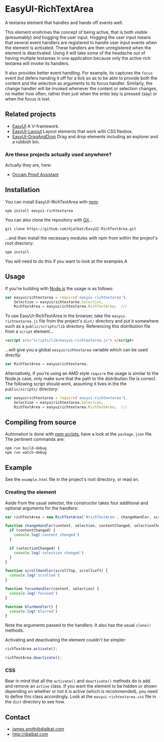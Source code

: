 # EasyUI-RichTextArea

A textarea element that handles and hands off events well.

This element enshrines the concept of being active, that is both visible (presumably) *and* hogging the user input. Hogging the user input means that several event handlers are registered to handle user input events when the element is activated. These handlers are then unregistered when the element is deactivated. Using it will take some of the headache out of having multiple textareas in one application because only the active rich textarea will invoke its handlers.

It also provides better event handling. For example, its captures the `focus` event but defers handing it off for a tick so as to be able to provide both the content and the selection as arguments to its focus handler. Similarly, the change handler will be invoked whenever the content or selection changes, no matter how often, rather then just when the enter key is pressed (say) or when the focus is lost.

## Related projects

- [EasyUI](https://github.com/djalbat/EasyUI) A V-framework.
- [EasyUI-Layout](https://github.com/djalbat/EasyUI-Layout) Layout elements that work with CSS flexbox.
- [EasyUI-DragAndDrop](https://github.com/djalbat/EasyUI-DragAndDrop) Drag and drop elements including an explorer and a rubbish bin.

### Are these projects actually used anywhere?

Actually they are, here:

- [Occam Proof Assistant](http://djalbat.com/occam)

## Installation

You can install EasyUI-RichTextArea with [npm](https://www.npmjs.com/):

    npm install easyui-richtextarea

You can also clone the repository with [Git](https://git-scm.com/)...

    git clone https://github.com/djalbat/EasyUI-RichTextArea.git

...and then install the necessary modules with npm from within the project's root directory:

    npm install

You will need to do this if you want to look at the examples.A

## Usage

If you're building with [Node.js](http://nodejs.org) the usage is as follows:

```js
var easyuirichtextarea = require('easyui-richtextarea'),
    Selection = easyuirichtextarea.Selection,
    RichTextArea = easyuirichtextarea.RichTextArea;  ///
```

To use EasyUI-RichTextArea in the browser, take the `easyui-richtextarea.js` file from the project's `dist/` directory and put it somewhere such as a `public/scripts/lib` directory. Referencing this distribution file from a `script` element...

```html
<script src="scripts/lib/easyui-richtextarea.js"> </script>
```

...will give you a global `easyuirichtextarea` variable which can be used directly:

```js
var RichTextArea = easyuirichtextarea;
```

Alternatively, if you're using an AMD style `require` the usage is similar to the Node.js case, only make sure that the path to the distribution file is correct. The following script should work, assuming it lives in the the `public/scripts/` directory:

```js
var easyuirichtextarea = require('easyui-richtextarea'),
    Selection = easyuirichtextarea.Selection,
    RichTextArea = easyuirichtextarea.RichTextArea;  ///
```

## Compiling from source

Automation is done with [npm scripts](https://docs.npmjs.com/misc/scripts), have a look at the `package.json` file. The pertinent commands are:

    npm run build-debug
    npm run watch-debug

## Example

See the `example.html` file in the project's root directory, or read on.

### Creating the element

Aside from the usual selector, the constructor takes four additional and optional arguments for the handlers:

```js
var richTextArea = new RichTextArea('#richTextArea', changeHandler, scrollHandler, focusHandler, blurHandler);

function changeHandler(content, selection, contentChanged, selectionChanged) {
  if (contentChanged) {
    console.log('content changed')
  }

  if (selectionChanged) {
    console.log('selection changed')
  }
}

function scrollHandler(scrollTop, scrollLeft) {
  console.log('scrolled')
}

function focusHandler(content, selection) {
  console.log('focused')
}

function blurHandler() {
  console.log('blurred')
}
```

Note the arguments passed to the handlers. It also has the usual `clone()` methods.

Activating and deactivating the element couldn't be simpler:

```js
richTextArea.activate();

richTextArea.deactivate();
```

### CSS

Bear in mind that all the `activate()` and `deactivate()` methods do is add and remove an `active` class. If you want the element to be hidden or shown depending on whether or not it is active (which is recommended), you need to define this class accordingly. Look at the `easyui-richtextarea.css` file in the `dist` directory to see how.

## Contact

- james.smith@djalbat.com
- http://djalbat.com
